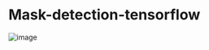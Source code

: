# Mask-detection-tensorflow

![image](https://user-images.githubusercontent.com/48207530/116857726-e66d9300-ac1a-11eb-9e58-15a8bbed49e9.png)
